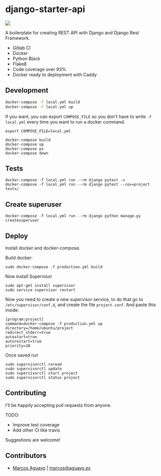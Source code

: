 # django-starter-api
![](https://img.shields.io/badge/code%20style-black-000000.svg)

A boilerplate for creating REST API with Django and Django Rest Framework.

- Gitlab CI
- Docker
- Python Black
- Flake8
- Code coverage over 93%
- Docker ready to deployment with Caddy


## Development

```bash
docker-compose -f local.yml build
docker-compose -f local.yml up
```

If you want, you can export `COMPOSE_FILE` so you don't have to write `-f local.yml` every time you want to run a docker command.
```
export COMPOSE_FILE=local.yml

docker-compose build
docker-compose up
docker-compose ps
docker-compose down
```

## Tests
```
docker-compose -f local.yml run --rm django pytest -v
docker-compose -f local.yml run --rm django pytest --cov=project tests/
```

## Create superuser

```
docker-compose -f local.yml run --rm django python manage.py createsuperuser
```

## Deploy
Install docker and docker-compose.

Build docker:
```
sudo docker-compose -f production.yml build
```

Now install Supervisor
```
sudo apt-get install supervisor
sudo service supervisor restart
```

Now you need to create a new supervisor service, to do that go to `/etc/supervisor/conf.d`, and create the file `project.conf`. And paste this inside:
```
[program:project]
command=docker-compose -f production.yml up
directory=/home/ubuntu/project
redirect_stderr=true
autostart=true
autorestart=true
priority=10
```

Once saved run
```
sudo supervisorctl reread
sudo supervisorctl update
sudo supervisorctl start project
sudo supervisorctl status project
```



## Contributing

I'll be happily accepting pull requests from anyone.

TODO:
- Improve test coverage
- Add other CI like travis

Suggestions are welcome!


## Contributors

- [Marcos Aguayo](http://marcosaguayo.com) | <marcos@aguayo.es>
